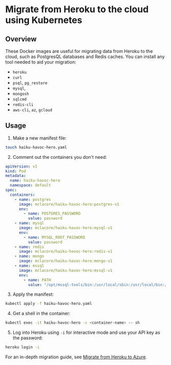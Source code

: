 # Migrate from Heroku to the cloud using Kubernetes

## Overview

These Docker images are useful for migrating data from Heroku to the cloud, such as PostgresQL databases and Redis caches. You can install any tool needed to aid your migration:

- `heroku`
- `curl`
- `psql`, `pg_restore`
- `mysql`,
- `mongosh`
- `sqlcmd`
- `redis-cli`
- `aws-cli`, `az`, `gcloud`

## Usage

1. Make a new manifest file:

```bash
touch haiku-havoc-hero.yaml
```

2. Comment out the containers you don't need:

```yaml
apiVersion: v1
kind: Pod
metadata:
  name: haiku-havoc-hero
  namespace: default
spec:
  containers:
    - name: postgres
      image: mclacore/haiku-havoc-hero:postgres-v1
      env:
        - name: POSTGRES_PASSWORD
          value: password
    - name: mysql
      image: mclacore/haiku-havoc-hero:mysql-v1
      env:
        - name: MYSQL_ROOT_PASSWORD
          value: password
    - name: redis
      image: mclacore/haiku-havoc-hero:redis-v1
    - name: mongo
      image: mclacore/haiku-havoc-hero:mongo-v1
    - name: mssql
      image: mclacore/haiku-havoc-hero:mssql-v1
      env:
        - name: PATH
          value: "/opt/mssql-tools/bin:/usr/local/sbin:/usr/local/bin:/usr/sbin:/usr/bin:/sbin:/bin:/tmp/google-cloud-sdk/bin"
```

3. Apply the manifest:

```bash
kubectl apply -f haiku-havoc-hero.yaml
```

4. Get a shell in the container:

```bash
kubectl exec -it haiku-havoc-hero -c <container-name> -- sh
```

5. Log into Heroku using `-i` for interactive mode and use your API key as the password:

```bash
heroku login -i
```

For an in-depth migration guide, see [Migrate from Heroku to Azure](https://github.com/mclacore/heroku-to-azure).
